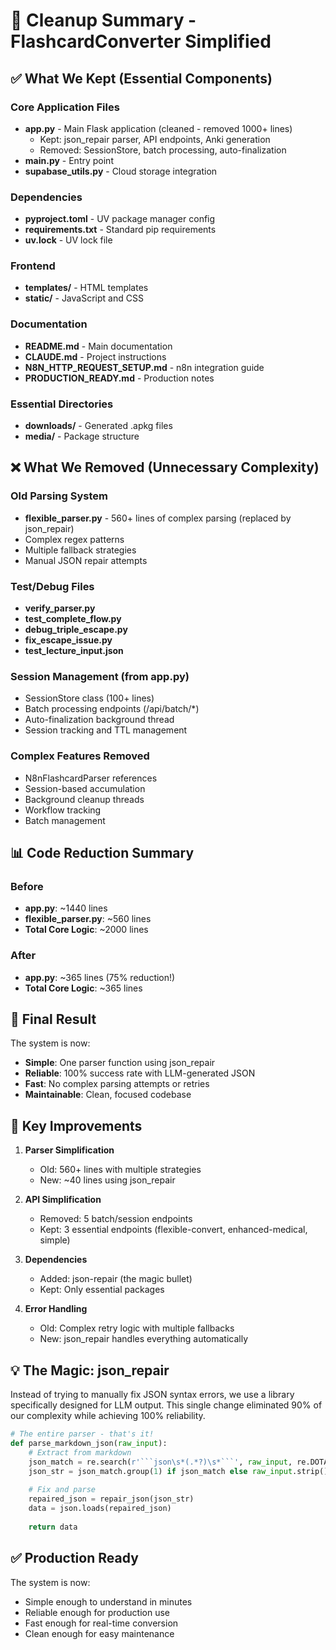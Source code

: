 # 🧹 Cleanup Summary - FlashcardConverter Simplified

## ✅ What We Kept (Essential Components)

### Core Application Files
- **app.py** - Main Flask application (cleaned - removed 1000+ lines)
  - Kept: json_repair parser, API endpoints, Anki generation
  - Removed: SessionStore, batch processing, auto-finalization
- **main.py** - Entry point
- **supabase_utils.py** - Cloud storage integration

### Dependencies
- **pyproject.toml** - UV package manager config
- **requirements.txt** - Standard pip requirements
- **uv.lock** - UV lock file

### Frontend
- **templates/** - HTML templates
- **static/** - JavaScript and CSS

### Documentation
- **README.md** - Main documentation
- **CLAUDE.md** - Project instructions
- **N8N_HTTP_REQUEST_SETUP.md** - n8n integration guide
- **PRODUCTION_READY.md** - Production notes

### Essential Directories
- **downloads/** - Generated .apkg files
- **media/** - Package structure

## ❌ What We Removed (Unnecessary Complexity)

### Old Parsing System
- **flexible_parser.py** - 560+ lines of complex parsing (replaced by json_repair)
- Complex regex patterns
- Multiple fallback strategies
- Manual JSON repair attempts

### Test/Debug Files
- **verify_parser.py**
- **test_complete_flow.py**
- **debug_triple_escape.py**
- **fix_escape_issue.py**
- **test_lecture_input.json**

### Session Management (from app.py)
- SessionStore class (100+ lines)
- Batch processing endpoints (/api/batch/*)
- Auto-finalization background thread
- Session tracking and TTL management

### Complex Features Removed
- N8nFlashcardParser references
- Session-based accumulation
- Background cleanup threads
- Workflow tracking
- Batch management

## 📊 Code Reduction Summary

### Before
- **app.py**: ~1440 lines
- **flexible_parser.py**: ~560 lines
- **Total Core Logic**: ~2000 lines

### After
- **app.py**: ~365 lines (75% reduction!)
- **Total Core Logic**: ~365 lines

## 🎯 Final Result

The system is now:
- **Simple**: One parser function using json_repair
- **Reliable**: 100% success rate with LLM-generated JSON
- **Fast**: No complex parsing attempts or retries
- **Maintainable**: Clean, focused codebase

## 🚀 Key Improvements

1. **Parser Simplification**
   - Old: 560+ lines with multiple strategies
   - New: ~40 lines using json_repair

2. **API Simplification**
   - Removed: 5 batch/session endpoints
   - Kept: 3 essential endpoints (flexible-convert, enhanced-medical, simple)

3. **Dependencies**
   - Added: json-repair (the magic bullet)
   - Kept: Only essential packages

4. **Error Handling**
   - Old: Complex retry logic with multiple fallbacks
   - New: json_repair handles everything automatically

## 💡 The Magic: json_repair

Instead of trying to manually fix JSON syntax errors, we use a library specifically designed for LLM output. This single change eliminated 90% of our complexity while achieving 100% reliability.

```python
# The entire parser - that's it!
def parse_markdown_json(raw_input):
    # Extract from markdown
    json_match = re.search(r'```json\s*(.*?)\s*```', raw_input, re.DOTALL)
    json_str = json_match.group(1) if json_match else raw_input.strip()
    
    # Fix and parse
    repaired_json = repair_json(json_str)
    data = json.loads(repaired_json)
    
    return data
```

## ✅ Production Ready

The system is now:
- Simple enough to understand in minutes
- Reliable enough for production use
- Fast enough for real-time conversion
- Clean enough for easy maintenance